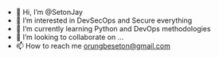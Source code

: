 - 👋 Hi, I’m @SetonJay
- 👀 I’m interested in DevSecOps and Secure everything
- 🌱 I’m currently learning Python and DevOps methodologies
- 💞️ I’m looking to collaborate on ...
- 📫 How to reach me orungbeseton@gmail.com

<!---
SetonJay/SetonJay is a ✨ special ✨ repository because its `README.md` (this file) appears on your GitHub profile.
You can click the Preview link to take a look at your changes.
--->
